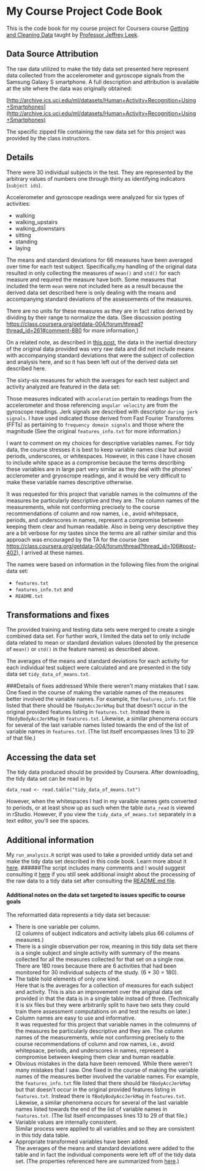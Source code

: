 My Course Project Code Book
======================

This is the code book for my course project for Coursera course [Getting and Cleaning Data](https://www.coursera.org/course/getdata) taught by [Professor Jeffrey Leek](http://www.biostat.jhsph.edu/~jleek/research.html).


Data Source Attribution
---------------------------

The raw data utilized to make the tidy data set presented here represent data collected from the accelerometer and gyroscope signals from the Samsung Galaxy S smartphone. A full description and attribution is available at the site where the data was originally obtained:

[http://archive.ics.uci.edu/ml/datasets/Human+Activity+Recognition+Using+Smartphones](http://archive.ics.uci.edu/ml/datasets/Human+Activity+Recognition+Using+Smartphones)

The specific zipped file containing the raw data set for this project was provided by the class instructors.



Details
---------
There were 30 individual subjects in the test. They are represented by the arbitrary values of numbers one through thirty as identifying indicators (`subject ids`).

Accelerometer and gyroscope readings were analyzed for six types of activities: 
- walking
- walking_upstairs
- walking_downstairs
- sitting
- standing
- laying


The means and standard deviations for 66 measures have been averaged over time for each test subject. Specifically,my handling of the original data resulted in only collecting the measures of `mean()` and `std()` for each measure and required the measure have both. Some measures that included the term `mean` were not included here as a result because the derived data set described here is only dealing with the means and accompanying standard deviations of the assessements of the measures.

There are no units for these measures as they are in fact ratios derived by dividing by their range to normalize the data. (See discussion posting https://class.coursera.org/getdata-004/forum/thread?thread_id=261#comment-880 for more information,)


On a related note, as described in [this post](https://class.coursera.org/getdata-004/forum/thread?thread_id=106), the data in the inertial directory of the original data provided was very raw data and did not include means with accompanying standard deviations that were the subject of collection and analysis here, and so it has been left out of the derived data set described here.


The sixty-six measures for which the averages for each test subject and activity analyzed are featured in the data set:


 

 

 

Those measures indicated with `acceleration` pertain to readings from the accelerometer and those referencing `angular velocity` are from the gyroscope readings. Jerk signals are described with descriptor `during jerk signals`.
I have used indicated those derived from Fast Fourier Transforms (FFTs) as pertaining to `frequency domain signals` and those where the magnitude (See the original `features_info.txt` for more information.)

I want to comment on my choices for descriptive variables names. For tidy data, the course stresses it is best to keep variable names clear but avoid periods, underscores, or whitespaces. However, in this case I have chosen to include white space as a compromise because the terms describing these variables are in large part very similar as they deal with the phones' acclerometer and gryoscrope readings, and it would be very difficult to make these variable names descriptive otherwise.  

It was requested for this project that variable names in the colmumns of the measures be particularly descriptive and they are. The column names of the measurements, while not conforming precisely to the course recommendations of column and row names, i.e., avoid whitepsace, periods, and underscores in names, represent a compromise between keeping them clear and human readable. Also in being very descriptive they are a bit verbose for my tastes since the terms are all rather similar and this approach was encouraged by the TA for the course (see https://class.coursera.org/getdata-004/forum/thread?thread_id=106#post-402), I arrived at these names.

The names were based on information in the following files from the original data set:
- `features.txt` 
- `features_info.txt` and 
- `README.txt` 




Transformations and fixes
--------------------------
The provided training and testing data sets were merged to create a single combined data set. For further work, I limited the data set to only include data related to mean or standard deviation values (denoted by the presence of `mean()` or `std()` in the feature names) as described above.  

The averages of the means and standard deviations for each activity for each individual test subject were calculated and are presented in the tidy data set `tidy_data_of_means.txt`.

###Details of fixes addressed
While there weren't many mistakes that I saw. One fixed in the course of making the variable names of the measures better involved the variable names. For example, the `features_info.txt` file listed that there should be `fBodyAccJerkMag` but that doesn't occur in the original provided features listing in `features.txt`. Instead there is `fBodyBodyAccJerkMag`  in `features.txt`. Likewise, a similar phenomena occurs for several of the last variable names listed towards the end of the list of variable names in `features.txt`. (The list itself encompasses lines 13 to 29 of that file.)
  



Accessing the data set 
------------------------
The tidy data produced should be provided by Coursera.
After downloading, the tidy data set can be read in by 

    data_read <- read.table("tidy_data_of_means.txt")
    
However, when the whitespaces I had in my varaible names gets converted to periods, or at least show up as such when the table `data_read` is viewed in rStudio. However, if you view the `tidy_data_of_means.txt` separately in a text editor, you'll see the spaces.

  
  
  

Additional information 
---------------------------------------
My `run_analysis.R` script was used to take a provided untidy data set and make the tidy data set described in this code book. Learn more about it [here](https://github.com/fomightez/clean_data_course_proj/blob/master/README.md).
######The script includes many comments and I would suggest consulting it [here](https://github.com/fomightez/clean_data_course_proj/blob/master/run_analysis.R) if you still seek additional insight about the processing of the raw data to a tidy data set after consulting the [README.md file](https://github.com/fomightez/clean_data_course_proj/blob/master/README.md).
  
  
  
  
  
  
  
#### Additional notes on the data set targeted to issues specific to course goals
The reformatted data represents a tidy data set because:
- There is one variable per column.  
(2 columns of subject indicators and activity labels plus 66 columns of measures.)
- There is a single observation per row, meaning in this tidy data set there is a single subject and single activity with summary of the means collected for all the measures collected for that set on a single row.  
There are 180 rows because there are 6 activities that had been monitored for 30 individual subjects of the study. (6 * 30 = 180).
- The table hold elements of only one kind.  
Here that is the averages for a collection of measures for each subject and activity. This is also an improvement over the ariginal data set provided in that the data is in a single table instead of three. (Technically it is six files but they were arbitrarily split to have two sets they could train there assessment computations on and test the results on later.)
- Column names are easy to use and informative.  
It was requested for this project that variable names in the colmumns of the measures be particularly descriptive and they are. The column names of the measurements, while not conforming precisely to the course recommendations of column and row names, i.e., avoid whitepsace, periods, and underscores in names, represent a compromise between keeping them clear and human readable.
- Obvious mistakes in the data have been removed.
While there weren't many mistakes that I saw. One fixed in the course of making the variable names of the measures better involved the variable names. For example, the `features_info.txt` file listed that there should be `fBodyAccJerkMag` but that doesn't occur in the original provided features listing in `features.txt`. Instead there is `fBodyBodyAccJerkMag`  in `features.txt`. Likewise, a similar phenomena occurs for several of the last variable names listed towards the end of the list of variable names in `features.txt`. (The list itself encompasses lines 13 to 29 of that file.)
- Variable values are internally consistent.  
Similar process were applied to all variables and so they are consistent in this tidy data table.
- Appropriate transformed variables have been added.  
The averages of the means and standard deviations were added to the table and in fact the individual components were left off of the tidy data set.
(The properties referenced here are summarized from [here](http://www.r-bloggers.com/data-analysis-class/).)




